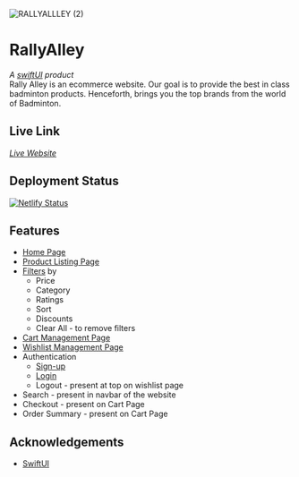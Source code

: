 ![RALLYALLLEY (2)](https://user-images.githubusercontent.com/61417822/154975667-58459d4f-9c47-404e-b77c-9e2b9f439a3c.png)


# RallyAlley
*A [swiftUI](https://swift-uiv1.netlify.app/) product*  
Rally Alley is an ecommerce website. 
Our goal is to provide the best in class badminton products.
Henceforth, brings you the top brands from the world of Badminton.


## Live Link
 *[Live Website](https://rally-alley.netlify.app/)*
 
## Deployment Status
 [![Netlify Status](https://api.netlify.com/api/v1/badges/7b36e178-fb6e-4c9d-abc7-4b39247a3c65/deploy-status)](https://rally-alley.netlify.app/)


## Features

- [Home Page](https://rally-alley.netlify.app/)
- [Product Listing Page](https://rally-alley.netlify.app/products-page/products.html)
- [Filters](https://rally-alley.netlify.app/products-page/products.html) by
  - Price
  - Category
  - Ratings
  - Sort
  - Discounts 
  - Clear All - to remove filters
- [Cart Management Page](https://rally-alley.netlify.app/cart-pages/cart.html)
- [Wishlist Management Page](https://rally-alley.netlify.app/wishlist/wishlist.html)
- Authentication
  - [Sign-up](https://rally-alley.netlify.app/signup/signup.html)
  - [Login](https://rally-alley.netlify.app/login/login.html)
  - Logout - present at top on wishlist page
- Search - present in navbar of the website
- Checkout - present on Cart Page
- Order Summary - present on Cart Page


## Acknowledgements

 - [SwiftUI](https://swift-uiv1.netlify.app/)
 
